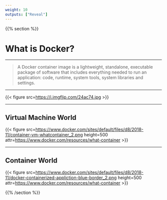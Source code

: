 ```yaml
---
weight: 10
outputs: ["Reveal"]
---
```


{{% section %}}

# What is Docker?

---

> A Docker container image is a lightweight, standalone, executable package of software that includes everything needed to run an application: code, runtime, system tools, system libraries and settings.

---

{{< figure src=https://i.imgflip.com/24ac74.jpg >}}

---

## Virtual Machine World

{{< figure src=https://www.docker.com/sites/default/files/d8/2018-11/container-vm-whatcontainer_2.png height=500 attr=https://www.docker.com/resources/what-container >}}


---

## Container World

{{< figure src=https://www.docker.com/sites/default/files/d8/2018-11/docker-containerized-appliction-blue-border_2.png height=500 attr=https://www.docker.com/resources/what-container >}}


{{% /section %}}